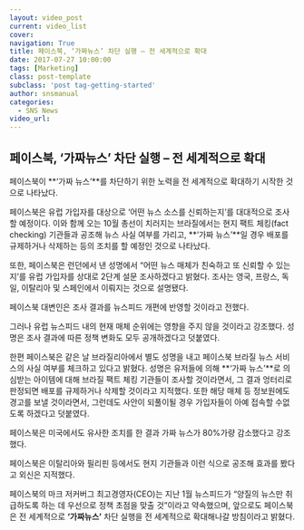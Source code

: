 ```yaml
---
layout: video_post
current: video_list
cover:  
navigation: True
title: 페이스북, ‘가짜뉴스’ 차단 실행 – 전 세계적으로 확대
date: 2017-07-27 10:00:00
tags: [Marketing]
class: post-template
subclass: 'post tag-getting-started'
author: snsmanual
categories:
  - SNS News
video_url: 
---
```


## 페이스북, ‘가짜뉴스’ 차단 실행 – 전 세계적으로 확대

페이스북이 **‘가짜 뉴스’**를 차단하기 위한 노력을 전 세계적으로 확대하기 시작한 것으로 나타났다.

페이스북은 유럽 가입자를 대상으로 ‘어떤 뉴스 소스를 신뢰하는지’를 대대적으로 조사할 예정이다.
이와 함께 오는 10월 총선이 치러지는 브라질에서는 현지 팩트 체킹(fact checking) 기관들과 공조해
뉴스 사실 여부를 가리고, **‘가짜 뉴스’**일 경우 배포를 규제하거나 삭제하는 등의
조치를 할 예정인 것으로 나타났다.

또한, 페이스북은 런던에서 낸 성명에서 “어떤 뉴스 매체가 친숙하고 또 신뢰할 수 있는지’를
유럽 가입자를 상대로 2단계 설문 조사하겠다고 밝혔다.
조사는 영국, 프랑스, 독일, 이탈리아  및 스페인에서 이뤄지는 것으로 설명됐다.

페이스북 대변인은 조사 결과를 뉴스피드 개편에 반영할 것이라고 전했다.

그러나 유럽 뉴스피드 내의 현재 매체 순위에는 영향을 주지 않을 것이라고 강조했다.
성명은 조사 결과에 따른 정책 변화도 모두 공개하겠다고 덧붙였다.

한편 페이스북은 같은 날 브라질리아에서 별도 성명을 내고 페이스북 브라질 뉴스 서비스의 사실 여부를 체크하고 있다고 밝혔다.
성명은 유저들에 의해 **‘가짜 뉴스’**로 의심받는 아이템에 대해 브라질 팩트 체킹 기관들이 조사할 것이라면서,
그 결과 엉터리로 판정되면 배포를 규제하거나 삭제할 것이라고 지적했다.
또한 해당 매체 등 정보원에도 경고를 보낼 것이라면서, 그런데도 사안이 되풀이될 경우 가입자들이 아예 접속할 수없도록 하겠다고 덧붙였다.

페이스북은 미국에서도 유사한 조치를 한 결과 가짜 뉴스가 80%가량 감소했다고 강조했다.

페이스북은 이탈리아와 필리핀 등에서도 현지 기관들과 이런 식으로 공조해 효과를 봤다고 외신은 지적했다.

페이스북의 마크 저커버그 최고경영자(CEO)는 지난 1월 뉴스피드가 “양질의 뉴스만 취급하도록 하는 데 우선으로 정책 초점을 맞출 것”이라고 약속했으며, 앞으로도 페이스북은 전 세계적으로 **‘가짜뉴스’** 차단 실행을 전 세계적으로 확대해나갈 방침이라고 밝혔다.